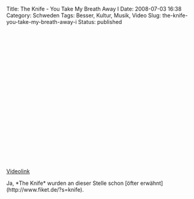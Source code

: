 Title: The Knife - You Take My Breath Away I
Date: 2008-07-03 16:38
Category: Schweden
Tags: Besser, Kultur, Musik, Video
Slug: the-knife-you-take-my-breath-away-i
Status: published

<p>
<object width="425" height="344">
<param name="movie" value="http://www.youtube.com/v/W56_ek1Px6g&amp;hl=en&amp;fs=1"></param><param name="allowFullScreen" value="true"></param>

<embed src="http://www.youtube.com/v/W56_ek1Px6g&amp;hl=en&amp;fs=1" type="application/x-shockwave-flash" allowfullscreen="true" width="425" height="344">
</embed>
</object>
  
[Videolink](http://youtube.com/watch?v=W56_ek1Px6g)

</p>
Ja, *The Knife* wurden an dieser Stelle schon [öfter
erwähnt](http://www.fiket.de/?s=knife).

